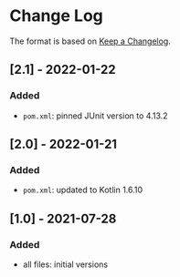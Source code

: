 # Change Log

The format is based on [Keep a Changelog](http://keepachangelog.com/).

## [2.1] - 2022-01-22
### Added
- `pom.xml`: pinned JUnit version to 4.13.2

## [2.0] - 2022-01-21
### Added
- `pom.xml`: updated to Kotlin 1.6.10

## [1.0] - 2021-07-28
### Added
- all files: initial versions

